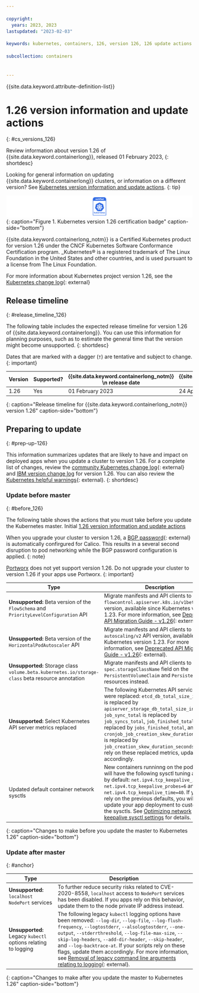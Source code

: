 ```yaml
---

copyright: 
  years: 2023, 2023
lastupdated: "2023-02-03"

keywords: kubernetes, containers, 126, version 126, 126 update actions

subcollection: containers


---
```


{{site.data.keyword.attribute-definition-list}}



# 1.26 version information and update actions
{: #cs_versions_126}

Review information about version 1.26 of {{site.data.keyword.containerlong}}, released 01 February 2023, 
{: shortdesc}

Looking for general information on updating {{site.data.keyword.containerlong}} clusters, or information on a different version? See [Kubernetes version information and update actions](/docs/containers?topic=containers-cs_versions).
{: tip}



![This badge indicates Kubernetes version 1.26 certification for {{site.data.keyword.containerlong_notm}}](images/certified-kubernetes-color.svg){: caption="Figure 1. Kubernetes version 1.26 certification badge" caption-side="bottom"} 

{{site.data.keyword.containerlong_notm}} is a Certified Kubernetes product for version 1.26 under the CNCF Kubernetes Software Conformance Certification program. _Kubernetes® is a registered trademark of The Linux Foundation in the United States and other countries, and is used pursuant to a license from The Linux Foundation.


For more information about Kubernetes project version 1.26, see the [Kubernetes change log](https://kubernetes.io/releases/notes/.){: external}

## Release timeline 
{: #release_timeline_126}

The following table includes the expected release timeline for version 1.26 of {{site.data.keyword.containerlong}}. You can use this information for planning purposes, such as to estimate the general time that the version might become unsupported. 
{: shortdesc}

Dates that are marked with a dagger (`†`) are tentative and subject to change.
{: important}

| Version | Supported? | {{site.data.keyword.containerlong_notm}} \n release date | {{site.data.keyword.containerlong_notm}} \n unsupported date |
|------|------|----------|----------|
| 1.26 | Yes | 01 February 2023 | 24 April 2024`†` |
{: caption="Release timeline for {{site.data.keyword.containerlong_notm}} version 1.26" caption-side="bottom"}

## Preparing to update
{: #prep-up-126}

This information summarizes updates that are likely to have and impact on deployed apps when you update a cluster to version 1.26. For a complete list of changes, review the [community Kubernetes change log](https://github.com/kubernetes/kubernetes/blob/master/CHANGELOG/CHANGELOG-1.26.md){: external} and [IBM version change log](/docs/containers?topic=containers-changelog_126) for version 1.26. You can also review the [Kubernetes helpful warnings](https://kubernetes.io/blog/2020/09/03/warnings/){: external}. 
{: shortdesc}



### Update before master
{: #before_126}

The following table shows the actions that you must take before you update the Kubernetes master.
Initial [1.26 version information and update actions](/docs/containers?topic=containers-cs_versions_126)

When you upgrade your cluster to version 1.26, a [BGP password](https://projectcalico.docs.tigera.io/reference/resources/bgppeer#bgppassword){: external} is automatically confirgured for Calico. This results in a several second disruption to pod networking while the BGP password configuration is applied. 
{: note}

[Portworx](/docs/containers?topic=containers-getting-started-with-portworx) does not yet support version 1.26. Do not upgrade your cluster to version 1.26 if your apps use Portworx.
{: important}


| Type | Description |
| --- | --- |
| **Unsupported:** Beta version of the `FlowSchema` and `PriorityLevelConfiguration` API | Migrate manifests and API clients to use the `flowcontrol.apiserver.k8s.io/v1beta2` API version, available since Kubernetes version 1.23. For more information, see [Deprecated API Migration Guide - v1.26](https://kubernetes.io/docs/reference/using-api/deprecation-guide/#v1-26){: external}. | 
| **Unsupported:** Beta version of the `HorizontalPodAutoscaler` API | Migrate manifests and API clients to use the `autoscaling/v2` API version, available since Kubernetes version 1.23. For more information, see [Deprecated API Migration Guide - v1.26](https://kubernetes.io/docs/reference/using-api/deprecation-guide/#v1-26){: external}. | 
| **Unsupported:** Storage class `volume.beta.kubernetes.io/storage-class` beta resource annotation | Migrate manifests and API clients to use the `spec.storageClassName` field on the  `PersistentVolumeClaim` and `PersistentVolume` resources instead. |
| **Unsupported:** Select Kubernetes API server metrics replaced | The following Kubernetes API service metrics were replaced: `etcd_db_total_size_in_bytes` is replaced by `apiserver_storage_db_total_size_in_bytes`, `job_sync_total` is replaced by `job_syncs_total`, `job_finished_total` is replaced by `jobs_finished_total`, and `cronjob_job_creation_skew_duration_seconds` is replaced by `job_creation_skew_duration_seconds`.  If you rely on these replaced metrics, update accordingly. |
| Updated default container network sysctls | New containers runninng on the pod network will have the following sysctl tuning applied by default: `net.ipv4.tcp_keepalive_intvl=15`, `net.ipv4.tcp_keepalive_probes=6` and `net.ipv4.tcp_keepalive_time=40`. If your apps rely on the previous defaults, you will need to update your app deployment to customize the sysctls. See [Optimizing network keepalive sysctl settings](/docs/containers?topic=containers-kernel#keepalive-iks) for details. |
{: caption="Changes to make before you update the master to Kubernetes 1.26" caption-side="bottom"}

### Update after master
{: #anchor}

| Type | Description |
| --- | --- |
| **Unsupported:** `localhost` `NodePort` services | To further reduce security risks related to CVE-2020-8558, `localhost` access to `NodePort` services has been disabled. If you apps rely on this behavior, update them to the node private IP address instead. |
| **Unsupported:** Legacy `kubectl` options relating to logging | The following legacy `kubectl` logging options have been removed: `--log-dir`, `--log-file`, `--log-flush-frequency`, `--logtostderr`, `--alsologtostderr`, `--one-output`, `--stderrthreshold`, `--log-file-max-size`, `--skip-log-headers`, `--add-dir-header`, `--skip-header`, and `--log-backtrace-at`. If your scripts rely on these flags, update them accordingly. For more information, see [Removal of legacy command line arguments relating to logging](https://kubernetes.io/blog/2022/11/18/upcoming-changes-in-kubernetes-1-26/#removal-of-legacy-command-line-arguments-relating-to-logging){: external}. |
{: caption="Changes to make after you update the master to Kubernetes 1.26" caption-side="bottom"}



